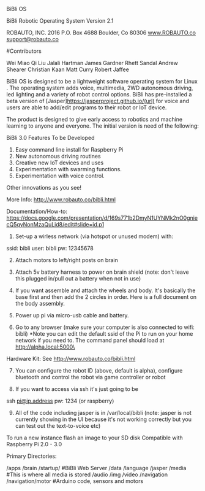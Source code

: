 BiBli OS

BiBli Robotic Operating System
Version 2.1

ROBAUTO, INC. 2016
P.O. Box 4688
Boulder, Co 80306
www.ROBAUTO.co
support@robauto.co

#Contributors

Wei Miao
Qi Liu
Jalali Hartman
James Gardner
Rhett Sandal
Andrew Shearer
Christian Kaan
Matt Curry
Robert Jaffee

BiBli OS is designed to be a lightweight software operating system for Linux . The operating system adds voice, multimedia, 2WD autonomous driving, led lighting and a variety of robot control options. BiBli has pre-installed a beta version of [Jasper]https://jasperproject.github.io/(url) for voice and users are able to add/edit programs to their robot or IoT device.  

The product is designed to give early access to robotics and machine learning to anyone and everyone. The initial version is need of the following:

BiBli 3.0 Features To be Developed

1. Easy command line install for Raspberry Pi
2. New autonomous driving routines
3. Creative new IoT devices and  uses
4. Experimentation with swarming functions.
5. Experimentation with voice control. 

Other innovations as you see!

More Info:
http://www.robauto.co/bibli.html

Documentation/How-to:
https://docs.google.com/presentation/d/169s771b2DmyN1UYNMk2nO0gniecQ5qyNonMzaQuLid8/edit#slide=id.p1

1. Set-up a wirless network (via hotspot or unused modem) with:

ssid: bibli
user: bibli
pw: 12345678

2. Attach motors to left/right posts on brain

3. Attach 5v battery harness to power on brain shield (note: don't leave this plugged in/pull out a battery when not in use)

4. If you want assemble and attach the wheels and body. It's basically the base first and then add the 2 circles in order. Here is a full document on the body assembly. 

5. Power up pi via micro-usb cable and battery.

6. Go to any browser  (make sure your computer is also connected to wifi: bibli)
*Note you can edit the default ssid of the Pi to run on your home network if you need to. The command panel should load at http://alpha.local:5000\

Hardware Kit: See http://www.robauto.co/bibli.html

7. You can configure the robot ID (above, default is alpha), configure bluetooth and control the robot via game controller or robot

8. If you want to access via ssh it's just going to be 

ssh pi@ip.address 
pw: 1234 (or raspberry)

9. All of the code including jasper is in /var/local/bibli (note: jasper is not currently showing in the UI because it's not working correctly but you can test out the text-to-voice etc)


To run a new instance flash an image to your SD disk
Compatible with Raspberry Pi 2.0 - 3.0

Primary Directories:

/apps
/brain
  /startup/ #BiBli Web Server
/data
/language
  /jasper
/media  #This is where all media is stored
  /audio
  /img
  /video
/navigation
  /navigation/motor #Arduino code, sensors and motors


